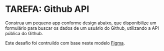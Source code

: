 # TAREFA: Github API

Construa um pequeno app conforme design abaixo, que disponibilize um formulário para buscar os dados de um usuário do Github, utilizando a API pública do Github.

Este desafio foi contruiído com base  neste modelo [Figma](https://www.figma.com/file/YhRCC5Ly0tWOcxwxjheTJ3/desafio-github-api).